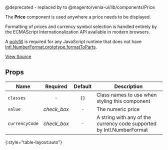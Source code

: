 @deprecated - replaced by to @magento/venia-ui/lib/components/Price

The **Price** component is used anywhere a price needs to be displayed.

Formatting of prices and currency symbol selection is handled entirely by the ECMAScript Internationalization API available in modern browsers.

A [polyfill][] is required for any JavaScript runtime that does not have [Intl.NumberFormat.prototype.formatToParts][].

[polyfill]: https://www.npmjs.com/package/intl
[Intl.NumberFormat.prototype.formatToParts]: https://developer.mozilla.org/en-US/docs/Web/JavaScript/Reference/Global_Objects/DateTimeFormat/formatToParts

[View Source](https://github.com/magento/pwa-studio/blob/develop/packages/peregrine/lib/Price/price.js)

## Props

 |Name|Required|Default|Description|
|---|:---:|:---:|---|
| `classes` | `-` | `{}` | Class names to use when styling this component|
| `value` | <i class="material-icons green">check_box</i> | `-` | The numeric price|
| `currencyCode` | <i class="material-icons green">check_box</i> | `-` | A string with any of the currency code supported by Intl.NumberFormat|
{:style="table-layout:auto"}

